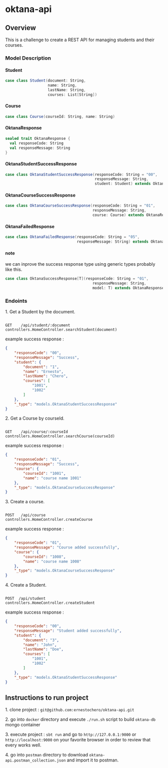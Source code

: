 # oktana-api
## Overview
This is a challenge to create a REST API for managing students and their courses.
### Model Description 
#### Student
```scala
case class Student(document: String,
                   name: String,
                   lastName: String,
                   courses: List[String])
```
#### Course
```scala
case class Course(courseId: String, name: String)
```

#### OktanaResponse
```scala
sealed trait OktanaResponse {
  val responseCode: String
  val responseMessage: String
}
```

#### OktanaStudentSuccessResponse
```scala
case class OktanaStudentSuccessResponse(responseCode: String = "00",
                                        responseMessage: String,
                                        student: Student) extends OktanaResponse
```

#### OktanaCourseSuccessResponse
```scala
case class OktanaCourseSuccessResponse(responseCode: String = "01",
                                       responseMessage: String,
                                       course: Course) extends OktanaResponse
```
#### OktanaFailedResponse
```scala
case class OktanaFailedResponse(responseCode: String = "05",
                                responseMessage: String) extends OktanaResponse
```
#### note
we can inprove the success response type using generic types probably like this.
```scala
case class OktanaSuccessResponse[T](responseCode: String = "01",
                                       responseMessage: String,
                                       model: T) extends OktanaResponse
```

### Endoints
1\. Get a Student by the document.
```routes

GET    /api/student/:document                  controllers.HomeController.searchStudent(document)

```
example success response : 
```json
{
    "responseCode": "00",
    "responseMessage": "Success",
    "student": {
        "document": "1",
        "name": "Ernesto",
        "lastName": "Chero",
        "courses": [
            "1001",
            "1002"
        ]
    },
    "_type": "models.OktanaStudentSuccessResponse"
}
```

2\. Get a Course by courseId.
```routes

GET    /api/course/:courseId                   controllers.HomeController.searchCourse(courseId)

```
example success response : 
```json
{
    "responseCode": "01",
    "responseMessage": "Success",
    "course": {
        "courseId": "1001",
        "name": "course name 1001"
    },
    "_type": "models.OktanaCourseSuccessResponse"
}
```


3\. Create a course.
```routes

POST   /api/course               controllers.HomeController.createCourse

```
example success response :
```json
{
    "responseCode": "01",
    "responseMessage": "Course added successfully",
    "course": {
        "courseId": "1008",
        "name": "course name 1008"
    },
    "_type": "models.OktanaCourseSuccessResponse"
}
```


4\. Create a Student.
```routes

POST  /api/student               controllers.HomeController.createStudent

```

example success response :
```json
{
    "responseCode": "00",
    "responseMessage": "Student added successfully",
    "student": {
        "document": "3",
        "name": "John",
        "lastName": "Doe",
        "courses": [
            "1001",
            "1002"
        ]
    },
    "_type": "models.OktanaStudentSuccessResponse"
}
```

## Instructions to run project 
1\. clone project : `git@github.com:ernestochero/oktana-api.git`

2\. go into `docker` directory and execute `./run.sh` script to build `oktana-db` mongo container

3\. execute project : `sbt run` and go to `http://127.0.0.1:9000` or `http://localhost:9000` on your favorite browser in order to review that every works well.

4\. go into `postman` directory to download `oktana-api.postman_collection.json` and import it to postman. 
